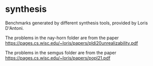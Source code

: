 # synthesis
Benchmarks generated by different synthesis tools, provided by Loris D'Antoni.

The problems in the nay-horn folder are from the paper
https://pages.cs.wisc.edu/~loris/papers/pldi20unrealizability.pdf

The problems in the semgus folder are from the paper
https://pages.cs.wisc.edu/~loris/papers/popl21.pdf
